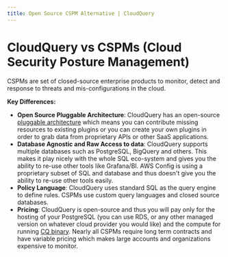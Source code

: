 ```yaml
---
title: Open Source CSPM Alternative | CloudQuery
---
```


# CloudQuery vs CSPMs (Cloud Security Posture Management)

CSPMs are set of closed-source enterprise products to monitor, detect and response to threats and mis-configurations in the cloud.

**Key Differences:**

- **Open Source Pluggable Architecture**: CloudQuery has an open-source [pluggable architecture](https://hub.cloudquery.io) which means you can contribute missing resources to existing plugins or you can create your own plugins in order to grab data from proprietary APIs or other SaaS applications.
- **Database Agnostic and Raw Access to data**: CloudQuery supports multiple databases such as PostgreSQL, BigQuery and others. This makes it play nicely with the whole SQL eco-system and gives you the ability to re-use other tools like Grafana/BI. AWS Config is using a proprietary subset of SQL and database and thus doesn't give you the ability to re-use other tools easily.
- **Policy Language**: CloudQuery uses standard SQL as the query engine to define rules. CSPMs use custom query languages and closed source databases.
- **Pricing**: CloudQuery is open-source and thus you will pay only for the hosting of your PostgreSQL (you can use RDS, or any other managed version on whatever cloud provider you would like) and the compute for running [CQ binary](../deployment/overview). Nearly all CSPMs require long term contracts and have variable pricing which makes large accounts and organizations expensive to monitor.
